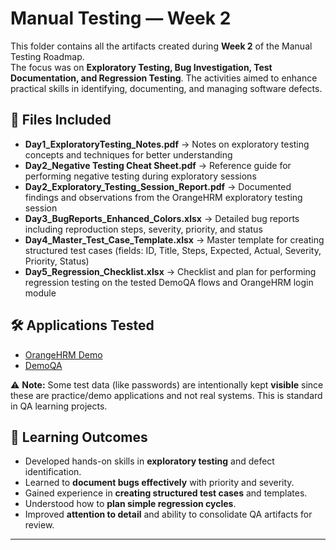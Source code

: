 # Manual Testing — Week 2

This folder contains all the artifacts created during **Week 2** of the Manual Testing Roadmap.  
The focus was on **Exploratory Testing, Bug Investigation, Test Documentation, and Regression Testing**. The activities aimed to enhance practical skills in identifying, documenting, and managing software defects.

## 📂 Files Included

- **Day1_ExploratoryTesting_Notes.pdf** → Notes on exploratory testing concepts and techniques for better understanding  
- **Day2_Negative Testing Cheat Sheet.pdf** → Reference guide for performing negative testing during exploratory sessions  
- **Day2_Exploratory_Testing_Session_Report.pdf** → Documented findings and observations from the OrangeHRM exploratory testing session  
- **Day3_BugReports_Enhanced_Colors.xlsx** → Detailed bug reports including reproduction steps, severity, priority, and status  
- **Day4_Master_Test_Case_Template.xlsx** → Master template for creating structured test cases (fields: ID, Title, Steps, Expected, Actual, Severity, Priority, Status)  
- **Day5_Regression_Checklist.xlsx** → Checklist and plan for performing regression testing on the tested DemoQA flows and OrangeHRM login module

## 🛠️ Applications Tested
- [OrangeHRM Demo](https://opensource-demo.orangehrmlive.com/)  
- [DemoQA](https://demoqa.com/)  

⚠️ **Note:** Some test data (like passwords) are intentionally kept **visible** since these are practice/demo applications and not real systems. This is standard in QA learning projects.

## 🎯 Learning Outcomes
- Developed hands-on skills in **exploratory testing** and defect identification.  
- Learned to **document bugs effectively** with priority and severity.  
- Gained experience in **creating structured test cases** and templates.  
- Understood how to **plan simple regression cycles**.  
- Improved **attention to detail** and ability to consolidate QA artifacts for review.

---
